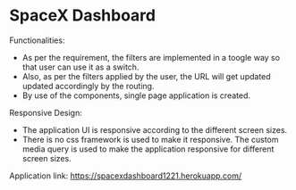 # SpaceX Dashboard

Functionalities:
  - As per the requirement, the filters are implemented in a toogle way so that user can use it as a switch.
  - Also, as per the filters applied by the user, the URL will get updated updated accordingly by the routing.
  - By use of the components, single page application is created.

Responsive Design:
  - The application UI is responsive according to the different screen sizes.
  - There is no css framework is used to make it responsive. The custom media query is used to make the application responsive for different screen sizes.


Application link: https://spacexdashboard1221.herokuapp.com/
